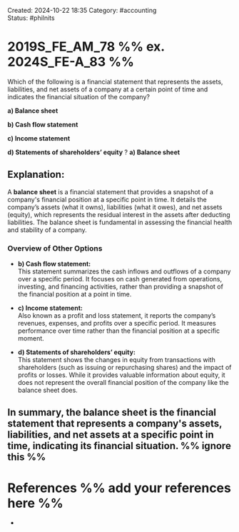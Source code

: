 Created: 2024-10-22 18:35
Category: #accounting  
Status: #philnits



# 2019S_FE_AM_78 %% ex. 2024S_FE-A_83 %%

Which of the following is a financial statement that represents the assets, liabilities, and net assets of a company at a certain point of time and indicates the financial situation of the company? 

**a) Balance sheet** 

**b) Cash flow statement** 

**c) Income statement** 

**d) Statements of shareholders’ equity**
?
**a) Balance sheet** 
## **Explanation:**

A **balance sheet** is a financial statement that provides a snapshot of a company's financial position at a specific point in time. It details the company’s assets (what it owns), liabilities (what it owes), and net assets (equity), which represents the residual interest in the assets after deducting liabilities. The balance sheet is fundamental in assessing the financial health and stability of a company.

### Overview of Other Options

- **b) Cash flow statement:**  
    This statement summarizes the cash inflows and outflows of a company over a specific period. It focuses on cash generated from operations, investing, and financing activities, rather than providing a snapshot of the financial position at a point in time.
    
- **c) Income statement:**  
    Also known as a profit and loss statement, it reports the company’s revenues, expenses, and profits over a specific period. It measures performance over time rather than the financial position at a specific moment.
    
- **d) Statements of shareholders’ equity:**  
    This statement shows the changes in equity from transactions with shareholders (such as issuing or repurchasing shares) and the impact of profits or losses. While it provides valuable information about equity, it does not represent the overall financial position of the company like the balance sheet does.
    

In summary, the balance sheet is the financial statement that represents a company's assets, liabilities, and net assets at a specific point in time, indicating its financial situation.
%% ignore this %%
---









# References %% add your references here %%
- 
